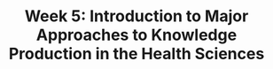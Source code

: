 ---
title: 'Week 5: Introduction to Major Approaches to Knowledge Production in the Health Sciences'
description:
  'In module 3 we begin our exploration of research evidence in nursing and the health professions. We start with an examination of different perspectives on what constitutes knowledge, and how these fundamental assumptions have given rise to various research approaches in nursing and the health and social sciences.'
prev: /week4searchcont
next: /week6quant
type: chapter
id: 6
---